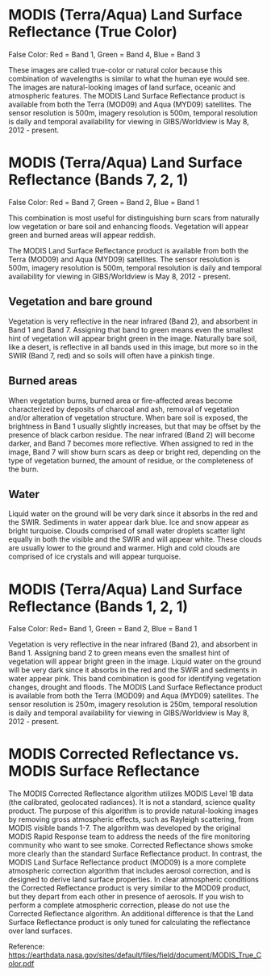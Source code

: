 # MODIS (Terra/Aqua) Land Surface Reflectance (True Color)

False Color: Red = Band 1, Green = Band 4, Blue = Band 3

These images are called true-color or natural color because this combination of wavelengths is similar to what the human eye would see. The images are natural-looking images of land surface, oceanic and atmospheric features.
The MODIS Land Surface Reflectance product is available from both the Terra (MOD09) and Aqua (MYD09) satellites. The sensor resolution is 500m, imagery resolution is 500m, temporal resolution is daily and temporal availability for viewing in GIBS/Worldview is May 8, 2012 - present.


# MODIS (Terra/Aqua) Land Surface Reflectance (Bands 7, 2, 1)

False Color: Red = Band 7, Green = Band 2, Blue = Band 1

This combination is most useful for distinguishing burn scars from naturally low vegetation or bare soil and enhancing floods. Vegetation will appear green and burned areas will appear reddish.  

The MODIS Land Surface Reflectance product is available from both the Terra (MOD09) and Aqua (MYD09) satellites. The sensor resolution is 500m, imagery resolution is 500m, temporal resolution is daily and temporal availability for viewing in GIBS/Worldview is May 8, 2012 - present.

## Vegetation and bare ground
Vegetation is very reflective in the near infrared (Band 2), and absorbent in Band 1 and Band 7. Assigning that band to green means even the smallest hint of vegetation will appear bright green in the image. Naturally bare soil, like a desert, is reflective in all bands used in this image, but more so in the SWIR (Band 7, red) and so soils will often have a pinkish tinge.

## Burned areas
When vegetation burns, burned area or fire-affected areas become characterized by deposits of charcoal and ash, removal of vegetation and/or alteration of vegetation structure. When bare soil is exposed, the brightness in Band 1 usually slightly increases, but that may be offset by the presence of black carbon residue. The near infrared (Band 2) will become darker, and Band 7 becomes more reflective. When assigned to red in the image, Band 7 will show burn scars as deep or bright red, depending on the type of vegetation burned, the amount of residue, or the completeness of the burn.

## Water
Liquid water on the ground will be very dark since it absorbs in the red and the SWIR. Sediments in water appear dark blue. Ice and snow appear as bright turquoise. 
Clouds comprised of small water droplets scatter light equally in both the visible and the SWIR and will appear white. These clouds are usually lower to the ground and warmer. High and cold clouds are comprised of ice crystals and will appear turquoise.

# MODIS (Terra/Aqua) Land Surface Reflectance (Bands 1, 2, 1)

False Color: Red= Band 1, Green = Band 2, Blue = Band 1

Vegetation is very reflective in the near infrared (Band 2), and absorbent in Band 1. Assigning band 2 to green means even the smallest hint of vegetation will appear bright green in the image. Liquid water on the ground will be very dark since it absorbs in the red and the SWIR and sediments in water appear pink. This band combination is good for identifying vegetation changes, drought and floods.
The MODIS Land Surface Reflectance product is available from both the Terra (MOD09) and Aqua (MYD09) satellites. The sensor resolution is 250m, imagery resolution is 250m, temporal resolution is daily and temporal availability for viewing in GIBS/Worldview is May 8, 2012 - present.

# MODIS Corrected Reflectance vs. MODIS Surface Reflectance
The MODIS Corrected Reflectance algorithm utilizes MODIS Level 1B data (the calibrated, geolocated radiances). It is not a standard, science quality product. The purpose of this algorithm is to provide natural-looking images by removing gross atmospheric effects, such as Rayleigh scattering, from MODIS visible bands 1-7. The algorithm was developed by the original MODIS Rapid Response team to address the needs of the fire monitoring community who want to see smoke. Corrected Reflectance shows smoke more clearly than the standard Surface Reflectance product. In contrast, the MODIS Land Surface Reflectance product (MOD09) is a more complete atmospheric correction algorithm that includes aerosol correction, and is designed to derive land surface properties. In clear atmospheric conditions the Corrected Reflectance product is very similar to the MOD09 product, but they depart from each other in presence of aerosols. If you wish to perform a complete atmospheric correction, please do not use the Corrected Reflectance algorithm. An additional difference is that the Land Surface Reflectance product is only tuned for calculating the reflectance over land surfaces.

Reference: https://earthdata.nasa.gov/sites/default/files/field/document/MODIS_True_Color.pdf 
